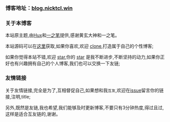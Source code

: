 ### 博客地址：[blog.nicktcl.win](https://blog.nicktcl.win/)


### 关于本博客

本站原主题,由[Hux](https://github.com/Huxpro/huxpro.github.io)和[一之笔](https://github.com/yizibi/yizibi.github.io)提供,感谢黄玄大神和一之笔。

本站源码可以在[这里](https://github.com/nicktcl/nicktcl.github.io)获取,如果你喜欢,欢迎 [clone]((https://github.com/nicktcl/nicktcl.github.io)),打造属于自己的个性博客;

如果你觉得本站不错,欢迎 [star](https://github.com/nicktcl/nicktcl.github.io),你的 [star](https://github.com/nicktcl/nicktcl.github.io) 是我不断进步,不断坚持的动力,如果你正好也有兴趣拥有自己的个人博客,我们也可以交换一下友链;


### 友情链接

关于友情链接,完全是为了,互相督促自己,如果想和我`互友`,欢迎在[issue](https://github.com/nicktcl/nicktcl.github.io/issues)留言你的链接,注明,title;

另外,既然是友链,我也希望,我们能够及时更新博客,不要只有3分钟热度,得过且过,这样是适合互友链的,谢谢。